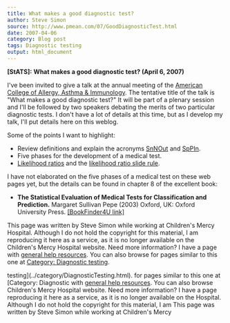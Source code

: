 ```yaml
---
title: What makes a good diagnostic test?
author: Steve Simon
source: http://www.pmean.com/07/GoodDiagnosticTest.html
date: 2007-04-06
category: Blog post
tags: Diagnostic testing
output: html_document
---
```

**[StATS]:** **What makes a good diagnostic test?
(April 6, 2007)**

I\'ve been invited to give a talk at the annual meeting of the [American
College of Allergy, Asthma &
Immunology](../weblog2007/%20http:/www.acaai.org/). The tentative title
of the talk is \"What makes a good diagnostic test?\" It will be part of
a plenary session and I\'ll be followed by two speakers debating the
merits of two particular diagnostic tests. I don\'t have a lot of
details at this time, but as I develop my talk, I\'ll put details here
on this weblog.

Some of the points I want to highlight:

-   Review definitions and explain the acronyms
    [SnNOut](www.childrensmercy.org/definitions/sensitivity.htm) and
    [SpPIn](www.childrensmercy.org/definitions/specificity.htm).
-   Five phases for the development of a medical test.
-   [Likelihood
    ratios](www.childrensmercy.org/definitions/likelihood.htm) and the
    [likelihood ratio slide rule](../sliderule.asp).

I have not elaborated on the five phases of a medical test on these web
pages yet, but the details can be found in chapter 8 of the excellent
book:

-   **The Statistical Evaluation of Medical Tests for Classification and
    Prediction.** Margaret Sullivan Pepe (2003) Oxford, UK: Oxford
    University Press. [\[BookFinder4U
    link\]](http://www.bookfinder4u.com/detail/0198509847.html)

This page was written by Steve Simon while working at Children\'s Mercy
Hospital. Although I do not hold the copyright for this material, I am
reproducing it here as a service, as it is no longer available on the
Children\'s Mercy Hospital website. Need more information? I have a page
with [general help resources](../GeneralHelp.html). You can also browse
for pages similar to this one at [Category: Diagnostic
testing](../category/DiagnosticTesting.html).
<!---More--->
testing](../category/DiagnosticTesting.html).
for pages similar to this one at [Category: Diagnostic
with [general help resources](../GeneralHelp.html). You can also browse
Children\'s Mercy Hospital website. Need more information? I have a page
reproducing it here as a service, as it is no longer available on the
Hospital. Although I do not hold the copyright for this material, I am
This page was written by Steve Simon while working at Children\'s Mercy

<!---Do not use
**[StATS]:** **What makes a good diagnostic test?
This page was written by Steve Simon while working at Children\'s Mercy
Hospital. Although I do not hold the copyright for this material, I am
reproducing it here as a service, as it is no longer available on the
Children\'s Mercy Hospital website. Need more information? I have a page
with [general help resources](../GeneralHelp.html). You can also browse
for pages similar to this one at [Category: Diagnostic
testing](../category/DiagnosticTesting.html).
--->


